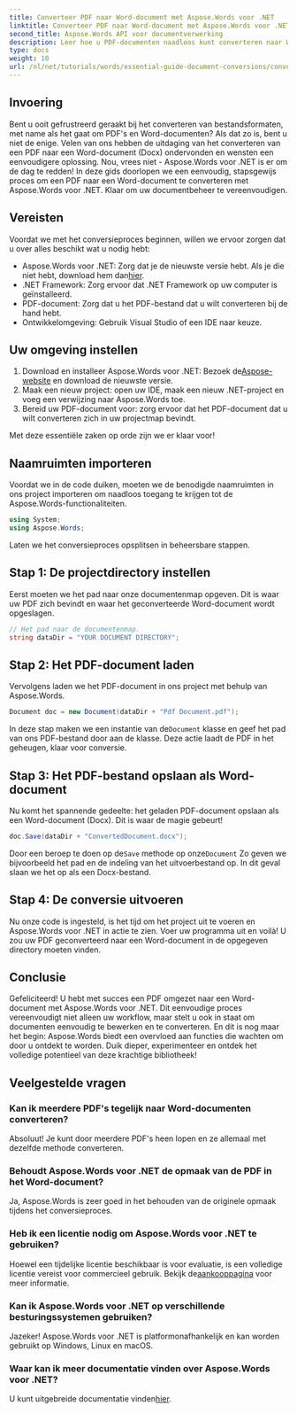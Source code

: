 ```yaml
---
title: Converteer PDF naar Word-document met Aspose.Words voor .NET
linktitle: Converteer PDF naar Word-document met Aspose.Words voor .NET
second_title: Aspose.Words API voor documentverwerking
description: Leer hoe u PDF-documenten naadloos kunt converteren naar Word (Docx)-formaat met Aspose.Words voor .NET. Deze stapsgewijze handleiding maakt het eenvoudig voor ontwikkelaars.
type: docs
weight: 10
url: /nl/net/tutorials/words/essential-guide-document-conversions/convert-pdf-to-word/
---
```

## Invoering

Bent u ooit gefrustreerd geraakt bij het converteren van bestandsformaten, met name als het gaat om PDF's en Word-documenten? Als dat zo is, bent u niet de enige. Velen van ons hebben de uitdaging van het converteren van een PDF naar een Word-document (Docx) ondervonden en wensten een eenvoudigere oplossing. Nou, vrees niet - Aspose.Words voor .NET is er om de dag te redden! In deze gids doorlopen we een eenvoudig, stapsgewijs proces om een PDF naar een Word-document te converteren met Aspose.Words voor .NET. Klaar om uw documentbeheer te vereenvoudigen.

## Vereisten

Voordat we met het conversieproces beginnen, willen we ervoor zorgen dat u over alles beschikt wat u nodig hebt:

-  Aspose.Words voor .NET: Zorg dat je de nieuwste versie hebt. Als je die niet hebt, download hem dan[hier](https://releases.aspose.com/words/net/).
- .NET Framework: Zorg ervoor dat .NET Framework op uw computer is geïnstalleerd.
- PDF-document: Zorg dat u het PDF-bestand dat u wilt converteren bij de hand hebt.
- Ontwikkelomgeving: Gebruik Visual Studio of een IDE naar keuze.

## Uw omgeving instellen

1.  Download en installeer Aspose.Words voor .NET: Bezoek de[Aspose-website](https://releases.aspose.com/words/net/) en download de nieuwste versie.
2. Maak een nieuw project: open uw IDE, maak een nieuw .NET-project en voeg een verwijzing naar Aspose.Words toe.
3. Bereid uw PDF-document voor: zorg ervoor dat het PDF-document dat u wilt converteren zich in uw projectmap bevindt.

Met deze essentiële zaken op orde zijn we er klaar voor!

## Naamruimten importeren

Voordat we in de code duiken, moeten we de benodigde naamruimten in ons project importeren om naadloos toegang te krijgen tot de Aspose.Words-functionaliteiten.

```csharp
using System;
using Aspose.Words;
```

Laten we het conversieproces opsplitsen in beheersbare stappen.

## Stap 1: De projectdirectory instellen

Eerst moeten we het pad naar onze documentenmap opgeven. Dit is waar uw PDF zich bevindt en waar het geconverteerde Word-document wordt opgeslagen.

```csharp
// Het pad naar de documentenmap.
string dataDir = "YOUR DOCUMENT DIRECTORY";
```

## Stap 2: Het PDF-document laden

Vervolgens laden we het PDF-document in ons project met behulp van Aspose.Words.

```csharp
Document doc = new Document(dataDir + "Pdf Document.pdf");
```

In deze stap maken we een instantie van de`Document` klasse en geef het pad van ons PDF-bestand door aan de klasse. Deze actie laadt de PDF in het geheugen, klaar voor conversie.

## Stap 3: Het PDF-bestand opslaan als Word-document

Nu komt het spannende gedeelte: het geladen PDF-document opslaan als een Word-document (Docx). Dit is waar de magie gebeurt!

```csharp
doc.Save(dataDir + "ConvertedDocument.docx");
```

 Door een beroep te doen op de`Save` methode op onze`Document` Zo geven we bijvoorbeeld het pad en de indeling van het uitvoerbestand op. In dit geval slaan we het op als een Docx-bestand.

## Stap 4: De conversie uitvoeren

Nu onze code is ingesteld, is het tijd om het project uit te voeren en Aspose.Words voor .NET in actie te zien. Voer uw programma uit en voilà! U zou uw PDF geconverteerd naar een Word-document in de opgegeven directory moeten vinden.

## Conclusie

Gefeliciteerd! U hebt met succes een PDF omgezet naar een Word-document met Aspose.Words voor .NET. Dit eenvoudige proces vereenvoudigt niet alleen uw workflow, maar stelt u ook in staat om documenten eenvoudig te bewerken en te converteren. En dit is nog maar het begin: Aspose.Words biedt een overvloed aan functies die wachten om door u ontdekt te worden. Duik dieper, experimenteer en ontdek het volledige potentieel van deze krachtige bibliotheek!

## Veelgestelde vragen

### Kan ik meerdere PDF's tegelijk naar Word-documenten converteren?
Absoluut! Je kunt door meerdere PDF's heen lopen en ze allemaal met dezelfde methode converteren.

### Behoudt Aspose.Words voor .NET de opmaak van de PDF in het Word-document?
Ja, Aspose.Words is zeer goed in het behouden van de originele opmaak tijdens het conversieproces.

### Heb ik een licentie nodig om Aspose.Words voor .NET te gebruiken?
 Hoewel een tijdelijke licentie beschikbaar is voor evaluatie, is een volledige licentie vereist voor commercieel gebruik. Bekijk de[aankooppagina](https://purchase.conholdate.com/buy) voor meer informatie.

### Kan ik Aspose.Words voor .NET op verschillende besturingssystemen gebruiken?
Jazeker! Aspose.Words voor .NET is platformonafhankelijk en kan worden gebruikt op Windows, Linux en macOS.

### Waar kan ik meer documentatie vinden over Aspose.Words voor .NET?
 U kunt uitgebreide documentatie vinden[hier](https://reference.aspose.com/words/net/).